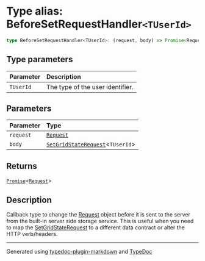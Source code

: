 # Type alias: BeforeSetRequestHandler`<TUserId>`

```ts
type BeforeSetRequestHandler<TUserId>: (request, body) => Promise<Request>;
```

## Type parameters

| Parameter | Description |
| :------ | :------ |
| `TUserId` | The type of the user identifier. |

## Parameters

| Parameter | Type |
| :------ | :------ |
| `request` | [`Request`]( https://developer.mozilla.org/en-US/docs/Web/API/Request ) |
| `body` | [`SetGridStateRequest`](../interfaces/SetGridStateRequest.md)\<`TUserId`\> |

## Returns

[`Promise`]( https://developer.mozilla.org/en-US/docs/Web/JavaScript/Reference/Global_Objects/Promise )\<[`Request`]( https://developer.mozilla.org/en-US/docs/Web/API/Request )\>

## Description

Callback type to change the [Request](https://developer.mozilla.org/docs/Web/API/Request)
object before it is sent to the server from the built-in server side storage service. This is useful
when you need to map the [SetGridStateRequest](../interfaces/SetGridStateRequest.md) to a different data contract or alter the HTTP verb/headers.

***

Generated using [typedoc-plugin-markdown](https://www.npmjs.com/package/typedoc-plugin-markdown) and [TypeDoc](https://typedoc.org/)
